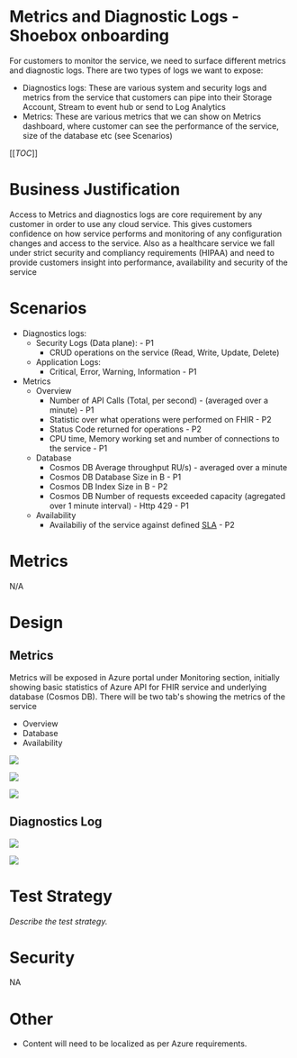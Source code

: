 # Metrics and Diagnostic Logs - Shoebox onboarding

For customers to monitor the service, we need to surface different metrics and diagnostic logs. There are two types of logs we want to expose:

* Diagnostics logs: These are various system and security logs and metrics from the service that customers can pipe into their Storage Account, Stream to event hub or send to Log Analytics
* Metrics: These are various metrics that we can show on Metrics dashboard, where customer can see the performance of the service, size of the database etc (see Scenarios)

[[_TOC_]]

# Business Justification

Access to Metrics and diagnostics logs are core requirement by any customer in order to use any cloud service. This gives customers confidence on how service performs and monitoring of any configuration changes and access to the service. Also as a healthcare service we fall under strict security and compliancy requirements (HIPAA) and need to provide customers insight into performance, availability and security of the service

# Scenarios

* Diagnostics logs:
    + Security Logs (Data plane): - P1
        - CRUD operations on the service (Read, Write, Update, Delete)
    + Application Logs:
        - Critical, Error, Warning, Information - P1
* Metrics
	+ Overview
        - Number of API Calls (Total, per second) - (averaged over a minute) - P1
        - Statistic over what operations were performed on FHIR - P2
        - Status Code returned for operations - P2
        - CPU time, Memory working set and number of connections to the service - P1
	+ Database
		- Cosmos DB Average throughput RU/s) - averaged over a minute
        - Cosmos DB Database Size in B - P1
        - Cosmos DB Index Size in B - P2
        - Cosmos DB Number of requests exceeded capacity (agregated over 1 minute interval) - Http 429 - P1
	+ Availability
        - Availabiliy of the service against defined [SLA](../roadmap/SLA.md#introduction) - P2

# Metrics

N/A


# Design

## Metrics

Metrics will be exposed in Azure portal under Monitoring section, initially showing basic statistics of Azure API for FHIR service and underlying database (Cosmos DB). There will be two tab's showing the metrics of the service

* Overview
* Database
* Availability

![](media/MetricsCosmosDBover.png)

![](media/MetricsCosmosDBdata.png)

![](media/MetricsCosmosDBaval.png)

## Diagnostics Log

![](media/DiagnosticOver.png)

![](media/DiagnosticDet.png)


# Test Strategy

*Describe the test strategy.*

# Security

NA

# Other

* Content will need to be localized as per Azure requirements.
